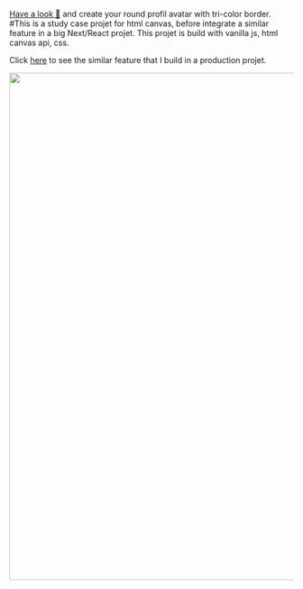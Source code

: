 [Have a look 👀](https://yiyi41.github.io/html-canvas-pratice/) and create your round profil avatar with tri-color border.
#This is a study case projet for html canvas, before integrate a similar feature in a big Next/React projet. This projet is build with vanilla js, html canvas api, css.

Click [here](https://web-atrio.com/SSII/a-propos/ressources-graphiques) to see the similar feature that I build in a production projet.


<p align="center" >
<img align="center" width="900" src="https://res.cloudinary.com/dps4zteie/image/upload/v1691502942/Capture_d_e%CC%81cran_2023-08-08_a%CC%80_15.54.32_gmupij.png"/>
</p> 
